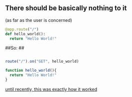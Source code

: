 ## There should be basically nothing to it ##

(as far as the user is concerned)

```python
@app.route("/")
def hello_world():
  return "Hello World!"
```

##So: ##
```javascript

route("/").on("GET", hello_world)

function hello_world(){
  return "Hello World!"
}
```

[until recently, this was exactly how it worked](current.md)
